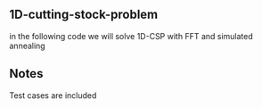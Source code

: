 ## 1D-cutting-stock-problem
in the following code we will solve 1D-CSP with FFT and simulated annealing

## Notes
Test cases are included
